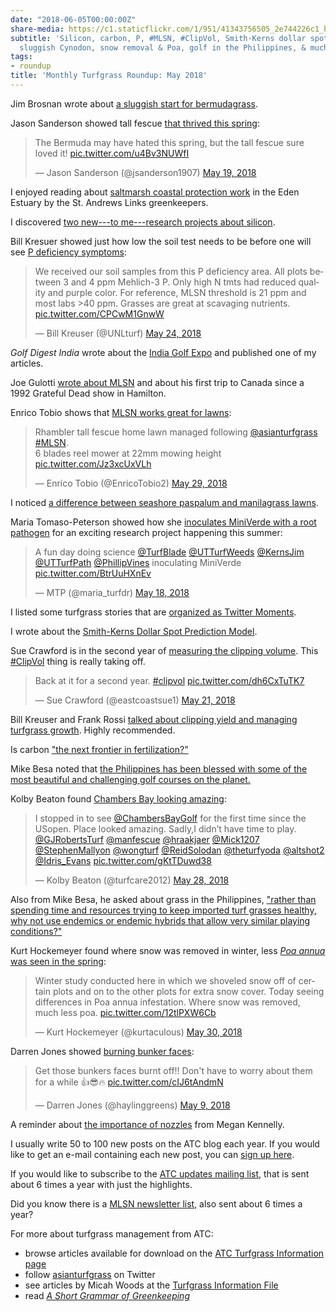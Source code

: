 ```yaml
---
date: "2018-06-05T00:00:00Z"
share-media: https://c1.staticflickr.com/1/951/41343756505_2e744226c1_b_d.jpg
subtitle: 'Silicon, carbon, P, #MLSN, #ClipVol, Smith-Kerns dollar spot model, nozzles,
  sluggish Cynodon, snow removal & Poa, golf in the Philippines, & much more'
tags:
- roundup
title: 'Monthly Turfgrass Roundup: May 2018'
---
```


Jim Brosnan wrote about [a sluggish start for bermudagrass](https://medium.com/@UTTurfWeeds/a-sluggish-start-for-bermudagrass-in-2018-a3ab2af1a6f4).

Jason Sanderson showed tall fescue [that thrived this spring](https://twitter.com/jsanderson1907/status/997820249020993536):

<blockquote class="twitter-tweet" data-lang="en"><p lang="en" dir="ltr">The Bermuda may have hated this spring, but the tall fescue sure loved it! <a href="https://t.co/u4Bv3NUWfI">pic.twitter.com/u4Bv3NUWfI</a></p>&mdash; Jason Sanderson (@jsanderson1907) <a href="https://twitter.com/jsanderson1907/status/997820249020993536?ref_src=twsrc%5Etfw">May 19, 2018</a></blockquote>
<script async src="https://platform.twitter.com/widgets.js" charset="utf-8"></script>

I enjoyed reading about [saltmarsh coastal protection work](http://blog.standrews.com/2018/05/14/coastal-protection-work-ploughs-on/) in the Eden Estuary by the St. Andrews Links greenkeepers.

I discovered [two new---to me---research projects about silicon](http://www.asianturfgrass.com/2018-05-20-so-much-silicon-research-i-cant-keep-up-with-it/).

Bill Kresuer showed just how low the soil test needs to be before one will see [P deficiency symptoms](https://twitter.com/UNLturf/status/999656608316747777):

<blockquote class="twitter-tweet" data-lang="en"><p lang="en" dir="ltr">We received our soil samples from this P deficiency area. All plots between 3 and 4 ppm Mehlich-3 P. Only high N tmts had reduced quality and purple color. For reference, MLSN threshold is 21 ppm and most labs &gt;40 ppm. Grasses are great at scavaging nutrients. <a href="https://t.co/CPCwM1GnwW">pic.twitter.com/CPCwM1GnwW</a></p>&mdash; Bill Kreuser (@UNLturf) <a href="https://twitter.com/UNLturf/status/999656608316747777?ref_src=twsrc%5Etfw">May 24, 2018</a></blockquote>
<script async src="https://platform.twitter.com/widgets.js" charset="utf-8"></script>

*Golf Digest India* wrote about the [India Golf Expo](http://www.asianturfgrass.com/2018-05-04-you-have-been-featured/) and published one of my articles.

Joe Gulotti [wrote about MLSN](http://www.golfdom.com/insights-from-great-white-north/) and about his first trip to Canada since a 1992 Grateful Dead show in Hamilton. 

Enrico Tobio shows that [MLSN works great for lawns](https://twitter.com/EnricoTobio2/status/1001540899527110658):

<blockquote class="twitter-tweet" data-lang="en"><p lang="en" dir="ltr">Rhambler tall fescue home lawn managed following <a href="https://twitter.com/asianturfgrass?ref_src=twsrc%5Etfw">@asianturfgrass</a> <a href="https://twitter.com/hashtag/MLSN?src=hash&amp;ref_src=twsrc%5Etfw">#MLSN</a>.<br>6 blades reel mower at 22mm mowing height <a href="https://t.co/Jz3xcUxVLh">pic.twitter.com/Jz3xcUxVLh</a></p>&mdash; Enrico Tobio (@EnricoTobio2) <a href="https://twitter.com/EnricoTobio2/status/1001540899527110658?ref_src=twsrc%5Etfw">May 29, 2018</a></blockquote>
<script async src="https://platform.twitter.com/widgets.js" charset="utf-8"></script>

I noticed [a difference between seashore paspalum and manilagrass lawns](http://www.asianturfgrass.com/2018-05-21-paspalum-and-manilagrass-lawns/).

Maria Tomaso-Peterson showed how she [inoculates MiniVerde with a root pathogen](https://twitter.com/maria_turfdr/status/997509348648738817) for an exciting research project happening this summer:

<blockquote class="twitter-tweet" data-lang="en"><p lang="en" dir="ltr">A fun day doing science <a href="https://twitter.com/TurfBlade?ref_src=twsrc%5Etfw">@TurfBlade</a> <a href="https://twitter.com/UTTurfWeeds?ref_src=twsrc%5Etfw">@UTTurfWeeds</a> <a href="https://twitter.com/KernsJim?ref_src=twsrc%5Etfw">@KernsJim</a> <a href="https://twitter.com/UTTurfPath?ref_src=twsrc%5Etfw">@UTTurfPath</a> <a href="https://twitter.com/PhillipVines?ref_src=twsrc%5Etfw">@PhillipVines</a> inoculating MiniVerde <a href="https://t.co/BtrUuHXnEv">pic.twitter.com/BtrUuHXnEv</a></p>&mdash; MTP (@maria_turfdr) <a href="https://twitter.com/maria_turfdr/status/997509348648738817?ref_src=twsrc%5Etfw">May 18, 2018</a></blockquote>
<script async src="https://platform.twitter.com/widgets.js" charset="utf-8"></script>

I listed some turfgrass stories that are [organized as Twitter Moments](http://www.asianturfgrass.com/2018-05-22-turf-stories-as-twitter-moments/).

I wrote about the [Smith-Kerns Dollar Spot Prediction Model](http://www.asianturfgrass.com/2018-05-30-probability-of-dollar-spot/).

Sue Crawford is in the second year of [measuring the clipping volume](https://twitter.com/eastcoastsue1/status/998502430005489664). This [#ClipVol](https://twitter.com/hashtag/clipvol?src=hash) thing is really taking off. 

<blockquote class="twitter-tweet" data-lang="en"><p lang="en" dir="ltr">Back at it for a second year. <a href="https://twitter.com/hashtag/clipvol?src=hash&amp;ref_src=twsrc%5Etfw">#clipvol</a> <a href="https://t.co/dh6CxTuTK7">pic.twitter.com/dh6CxTuTK7</a></p>&mdash; Sue Crawford (@eastcoastsue1) <a href="https://twitter.com/eastcoastsue1/status/998502430005489664?ref_src=twsrc%5Etfw">May 21, 2018</a></blockquote>
<script async src="https://platform.twitter.com/widgets.js" charset="utf-8"></script>

Bill Kreuser and Frank Rossi [talked about clipping yield and managing turfgrass growth](http://www.turfnet.com/blog/4/entry-1588-dr-bill-kreuser-clipping-yield-and-managing-turfgrass-growth/). Highly recommended.

Is carbon ["the next frontier in fertilization?"](http://www.asianturfgrass.com/2018-05-31-is-carbon-the-next-frontier-in-fertilization/)

Mike Besa noted that [the Philippines has been blessed with some of the most beautiful and challenging golf courses on the planet.](https://golflifeatbp.wordpress.com/2018/05/21/eastridge-golf-club-the-gem-of-the-east/)

Kolby Beaton found [Chambers Bay looking amazing](https://twitter.com/turfcare2012/status/1001161922627092480):

<blockquote class="twitter-tweet" data-lang="en"><p lang="en" dir="ltr">I stopped in to see <a href="https://twitter.com/ChambersBayGolf?ref_src=twsrc%5Etfw">@ChambersBayGolf</a> for the first time since the USopen. Place looked amazing. Sadly,I didn’t have time to play. <a href="https://twitter.com/GJRobertsTurf?ref_src=twsrc%5Etfw">@GJRobertsTurf</a> <a href="https://twitter.com/manfescue?ref_src=twsrc%5Etfw">@manfescue</a> <a href="https://twitter.com/hraakjaer?ref_src=twsrc%5Etfw">@hraakjaer</a> <a href="https://twitter.com/Mick1207?ref_src=twsrc%5Etfw">@Mick1207</a> <a href="https://twitter.com/StephenMallyon?ref_src=twsrc%5Etfw">@StephenMallyon</a> <a href="https://twitter.com/wongturf?ref_src=twsrc%5Etfw">@wongturf</a> <a href="https://twitter.com/ReidSolodan?ref_src=twsrc%5Etfw">@ReidSolodan</a> <a href="https://twitter.com/theturfyoda?ref_src=twsrc%5Etfw">@theturfyoda</a> <a href="https://twitter.com/altshot2?ref_src=twsrc%5Etfw">@altshot2</a> <a href="https://twitter.com/Idris_Evans?ref_src=twsrc%5Etfw">@Idris_Evans</a> <a href="https://t.co/gKtTDuwd38">pic.twitter.com/gKtTDuwd38</a></p>&mdash; Kolby Beaton (@turfcare2012) <a href="https://twitter.com/turfcare2012/status/1001161922627092480?ref_src=twsrc%5Etfw">May 28, 2018</a></blockquote>
<script async src="https://platform.twitter.com/widgets.js" charset="utf-8"></script>

Also from Mike Besa, he asked about grass in the Philippines, ["rather than spending time and resources trying to keep imported turf grasses healthy, why not use endemics or endemic hybrids that allow very similar playing conditions?"](https://golflifeatbp.wordpress.com/2018/05/21/tagaytays-crown-jewel/)

Kurt Hockemeyer found where snow was removed in winter, less [*Poa annua* was seen in the spring](https://twitter.com/kurtaculous/status/1001912019107409920):

<blockquote class="twitter-tweet" data-lang="en"><p lang="en" dir="ltr">Winter study conducted here in which we shoveled snow off of certain plots and on to the other plots for extra snow cover.  Today seeing differences in Poa annua infestation. Where snow was removed, much less poa. <a href="https://t.co/12tlPXW6Cb">pic.twitter.com/12tlPXW6Cb</a></p>&mdash; Kurt Hockemeyer (@kurtaculous) <a href="https://twitter.com/kurtaculous/status/1001912019107409920?ref_src=twsrc%5Etfw">May 30, 2018</a></blockquote>
<script async src="https://platform.twitter.com/widgets.js" charset="utf-8"></script>

Darren Jones showed [burning bunker faces](https://twitter.com/haylinggreens/status/994210490564956160):

<blockquote class="twitter-tweet" data-lang="en"><p lang="en" dir="ltr">Get those bunkers faces burnt off!! Don&#39;t have to worry about them for a while 👍😎🔥 <a href="https://t.co/cIJ6tAndmN">pic.twitter.com/cIJ6tAndmN</a></p>&mdash; Darren Jones (@haylinggreens) <a href="https://twitter.com/haylinggreens/status/994210490564956160?ref_src=twsrc%5Etfw">May 9, 2018</a></blockquote>
<script async src="https://platform.twitter.com/widgets.js" charset="utf-8"></script>

A reminder about [the importance of nozzles](http://blogs.k-state.edu/turf/nozzles-more-interesting-and-important-than-you-think/) from Megan Kennelly. 

I usually write 50 to 100 new posts on the ATC blog each year. If you would like to get an e-mail containing each new post, you can [sign up here](http://www.subscribepage.com/atc_blog_email).

If you would like to subscribe to the [ATC updates mailing list](http://www.subscribepage.com/atcupdate), that is sent about 6 times a year with just the highlights.

Did you know there is a [MLSN newsletter list](http://www.subscribepage.com/mlsn), also sent about 6 times a year?

For more about turfgrass management from ATC:

* browse articles available for download on the [ATC Turfgrass Information page](http://www.micahwoods.typepad.com/test_static/turf-information.html)
* follow [asianturfgrass](https://twitter.com/asianturfgrass) on Twitter
* see articles by Micah Woods at the [Turfgrass Information File](http://tic.lib.msu.edu/tgif/flink?name=Woods,%20Micah)
* read [*A Short Grammar of Greenkeeping*](https://leanpub.com/short_grammar_of_greenkeeping)
